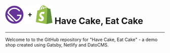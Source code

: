 <h1>
  <img alt="Gatsby" src="resources/shopify+gatsby.png" height="60px" />
  Have Cake, Eat Cake
</h1>
<hr>
Welcome to to the GitHub repository for "Have Cake, Eat Cake" - a demo shop created using Gatsby, Netlify and DatoCMS.
